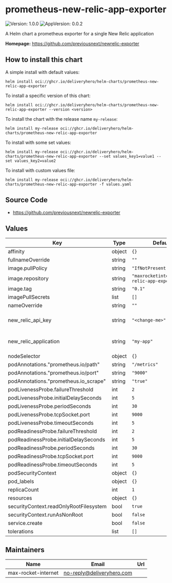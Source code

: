 # prometheus-new-relic-app-exporter

![Version: 1.0.0](https://img.shields.io/badge/Version-1.0.0-informational?style=flat-square) ![AppVersion: 0.0.2](https://img.shields.io/badge/AppVersion-0.0.2-informational?style=flat-square)

A Helm chart a prometheus exporter for a single New Relic application

**Homepage:** <https://github.com/previousnext/newrelic-exporter>

## How to install this chart

A simple install with default values:

```console
helm install oci://ghcr.io/deliveryhero/helm-charts/prometheus-new-relic-app-exporter
```

To install a specific version of this chart:

```console
helm install oci://ghcr.io/deliveryhero/helm-charts/prometheus-new-relic-app-exporter --version <version>
```

To install the chart with the release name `my-release`:

```console
helm install my-release oci://ghcr.io/deliveryhero/helm-charts/prometheus-new-relic-app-exporter
```

To install with some set values:

```console
helm install my-release oci://ghcr.io/deliveryhero/helm-charts/prometheus-new-relic-app-exporter --set values_key1=value1 --set values_key2=value2
```

To install with custom values file:

```console
helm install my-release oci://ghcr.io/deliveryhero/helm-charts/prometheus-new-relic-app-exporter -f values.yaml
```

## Source Code

* <https://github.com/previousnext/newrelic-exporter>

## Values

| Key | Type | Default | Description |
|-----|------|---------|-------------|
| affinity | object | `{}` |  |
| fullnameOverride | string | `""` |  |
| image.pullPolicy | string | `"IfNotPresent"` |  |
| image.repository | string | `"maxrocketinternet/new-relic-app-exporter"` |  |
| image.tag | string | `"0.1"` |  |
| imagePullSecrets | list | `[]` |  |
| nameOverride | string | `""` |  |
| new_relic_api_key | string | `"<change-me>"` | the New Relic API key |
| new_relic_application | string | `"my-app"` | the name of the name in New Relic |
| nodeSelector | object | `{}` |  |
| podAnnotations."prometheus.io/path" | string | `"/metrics"` |  |
| podAnnotations."prometheus.io/port" | string | `"9000"` |  |
| podAnnotations."prometheus.io_scrape" | string | `"true"` |  |
| podLivenessProbe.failureThreshold | int | `2` |  |
| podLivenessProbe.initialDelaySeconds | int | `5` |  |
| podLivenessProbe.periodSeconds | int | `30` |  |
| podLivenessProbe.tcpSocket.port | int | `9000` |  |
| podLivenessProbe.timeoutSeconds | int | `5` |  |
| podReadinessProbe.failureThreshold | int | `2` |  |
| podReadinessProbe.initialDelaySeconds | int | `5` |  |
| podReadinessProbe.periodSeconds | int | `30` |  |
| podReadinessProbe.tcpSocket.port | int | `9000` |  |
| podReadinessProbe.timeoutSeconds | int | `5` |  |
| podSecurityContext | object | `{}` |  |
| pod_labels | object | `{}` |  |
| replicaCount | int | `1` |  |
| resources | object | `{}` |  |
| securityContext.readOnlyRootFilesystem | bool | `true` |  |
| securityContext.runAsNonRoot | bool | `false` |  |
| service.create | bool | `false` |  |
| tolerations | list | `[]` |  |

## Maintainers

| Name | Email | Url |
| ---- | ------ | --- |
| max-rocket-internet | <no-reply@deliveryhero.com> |  |
